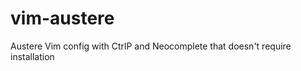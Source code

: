 vim-austere
===========

Austere Vim config with CtrlP and Neocomplete that doesn't require installation
